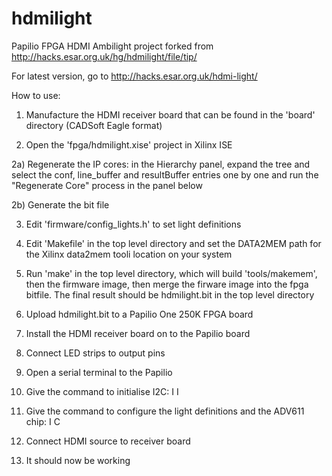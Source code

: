 hdmilight
=========

Papilio FPGA HDMI Ambilight project forked from http://hacks.esar.org.uk/hg/hdmilight/file/tip/

For latest version, go to http://hacks.esar.org.uk/hdmi-light/

How to use:

1) Manufacture the HDMI receiver board that can be found in the 'board' directory (CADSoft Eagle format)

2) Open the 'fpga/hdmilight.xise' project in Xilinx ISE

2a) Regenerate the IP cores: in the Hierarchy panel, expand the tree and select the conf, line_buffer and resultBuffer entries one by one and run the "Regenerate Core" process in the panel below

2b) Generate the bit file

3) Edit 'firmware/config_lights.h' to set light definitions

4) Edit 'Makefile' in the top level directory and set the DATA2MEM path for the Xilinx data2mem tooli location on your system

5) Run 'make' in the top level directory, which will build 'tools/makemem', then the firmware image, then merge the firware image into the fpga bitfile. The final result should be hdmilight.bit in the top level directory

6) Upload hdmilight.bit to a Papilio One 250K FPGA board

7) Install the HDMI receiver board on to the Papilio board

8) Connect LED strips to output pins

9) Open a serial terminal to the Papilio

10) Give the command to initialise I2C: I I
   
11) Give the command to configure the light definitions and the ADV611 chip: I C

12) Connect HDMI source to receiver board

13) It should now be working
